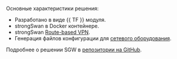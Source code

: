 Основные характеристики решения:

* Разработано в виде {{ TF }} модуля.
* strongSwan в Docker контейнере.
* strongSwan [Route-based VPN](https://docs.strongswan.org/docs/5.9/features/routeBasedVpn.html).
* Генерация файлов конфигурации для [сетевого оборудования](https://github.com/yandex-cloud-examples/yc-site-to-site-vpn-with-ipsec-strongswan/tree/main/samples).

Подробнее о решении SGW в [репозитории на GitHub](https://github.com/yandex-cloud-examples/yc-site-to-site-vpn-with-ipsec-strongswan).